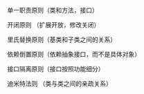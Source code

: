 单一职责原则（类和方法，接口）

开闭原则 （扩展开放，修改关闭）

里氏替换原则（基类和子类之间的关系）

依赖倒置原则（依赖抽象接口，而不是具体对象）

接口隔离原则（接口按照功能细分）

迪米特法则 （类与类之间的亲疏关系）
